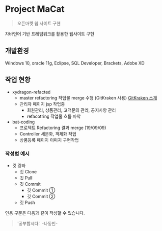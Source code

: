 # Project MaCat 
> 오픈마켓 웹 사이트 구현

자바언어 기반 프레임워크를 활용한 웹사이트 구현

## 개발환경
Windows 10, oracle 11g, Eclipse, SQL Developer, Brackets, Adobe XD

## 작업 현황
* xydragon-refacted
  * master refactoring 작업물 merge 수행 (GitKraken 사용)
    [GitKraken 소개](https://cupjoo.tistory.com/9)
  * 관리자 페이지 jsp 작업중
    * 회원관리, 상품관리, 고객문의 관리, 공지사항 관리
    * refacotring 작업물 흐름 파악
* bat-coding
  * 프로젝트 Refactoring 결과 merge (19/09/09)
  * Controller 세분화, 객체화 작업
  * 상품등록 페이지 이미지 구현작업 

### 작성법 예시

* 깃 강좌
  * 깃 Clone
  * 깃 Pull
  * 깃 Commit
    * 깃 Commit ①
    * 깃 Commit ②
  * 깃 Push


인용 구문은 다음과 같이 작성할 수 있습니다.
> '공부합시다.' -나동빈-
